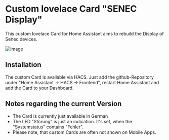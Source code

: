 # Custom lovelace Card "SENEC Display"
This custom lovelace Card for Home Assistant aims to rebuild the Display of Senec devices.

![image](https://github.com/io-debug/io-senec-card/assets/139538558/95de9aea-7db2-4a7c-84c4-cf2a01ea6df3)

## Installation
The custom Card is available via HACS. 
Just add the github-Repository under "Home Assistant -> HACS -> Frontend", restart Home Assistant and add the Card to your Dashboard.

## Notes regarding the current Version
- The Card is currently just available in German
- The LED "Störung" is just an indication. It's set, when the "Systemstatus" contains "Fehler".
- Please note, that custom Cards are often not shown on Mobile Apps.
